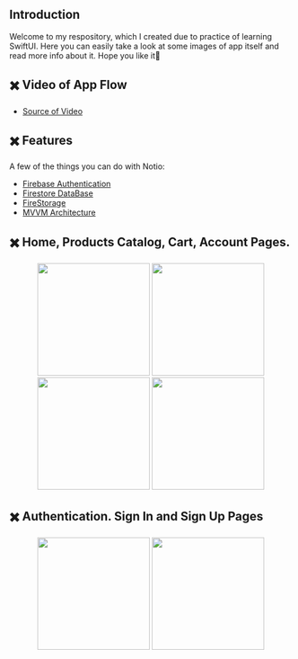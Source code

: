 ## Introduction
Welcome to my respository, which I created due to practice of learning SwiftUI. Here you can easily take a look at some images of app itself and read more info about it. Hope you like it🤙

## ✖️ Video of App Flow
* [Source of Video](https://github.com/rahat-limit/SnackShop-SwiftUI-App/tree/main/git_assets/app_flow.mov) 

## ✖️ Features

A few of the things you can do with Notio:

* [Firebase Authentication](https://firebase.google.com) 
* [Firestore DataBase](https://firebase.google.com)
* [FireStorage](https://firebase.google.com)
* [MVVM Architecture](https://firebase.google.com)


## ✖️ Home, Products Catalog, Cart, Account Pages.
<p align='center'>
    <image src='https://github.com/rahat-limit/SnackShop-SwiftUI-App/tree/main/git_assets/home.png' width='200'/>
    <image src='https://github.com/rahat-limit/SnackShop-SwiftUI-App/tree/main/git_assets/catalog.png' width='200'/>
    <image src='https://github.com/rahat-limit/SnackShop-SwiftUI-App/tree/main/git_assets/cart.png' width='200'/>
    <image src='https://github.com/rahat-limit/SnackShop-SwiftUI-App/tree/main/git_assets/account.png' width='200'/>
</p>

## ✖️ Authentication. Sign In and Sign Up Pages
<p align='center'>
    <image src='https://github.com/rahat-limit/SnackShop-SwiftUI-App/tree/main/git_assets/signin.png' width='200'/>
    <image src='https://github.com/rahat-limit/SnackShop-SwiftUI-App/tree/main/git_assets/signup.png' width='200'/>
</p>

